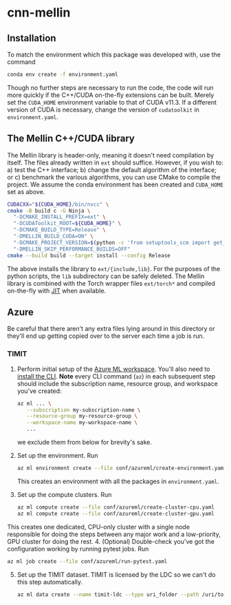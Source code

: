 # cnn-mellin

## Installation

To match the environment which this package was developed with, use the command

``` sh
conda env create -f environment.yaml
```

Though no further steps are necessary to run the code, the code will run more
quickly if the C++/CUDA on-the-fly extensions can be built. Merely set the
`CUDA_HOME` environment variable to that of CUDA v11.3. If a different version
of CUDA is necessary, change the version of `cudatoolkit` in
`environment.yaml`.

## The Mellin C++/CUDA library

The Mellin library is header-only, meaning it doesn't need compilation by
itself. The files already written in `ext` should suffice.
However, if you wish to: a) test the C++ interface; b) change the default
algorithm of the interface; or c) benchmark the various algorithms, you can use
CMake to compile the project. We assume the conda environment has been created
and `CUDA_HOME` set as above.

``` sh
CUDACXX="${CUDA_HOME}/bin/nvcc" \
cmake -B build c -G Ninja \
  "-DCMAKE_INSTALL_PREFIX=ext" \
  "-DCUDAToolkit_ROOT=${CUDA_HOME}" \
  "-DCMAKE_BUILD_TYPE=Release" \
  "-DMELLIN_BUILD_CUDA=ON" \
  "-DCMAKE_PROJECT_VERSION=$(python -c 'from setuptools_scm import get_version; print(get_version().split(".dev")[0])')" \
  "-DMELLIN_SKIP_PERFORMANCE_BUILDS=OFF"
cmake --build build --target install --config Release
```

The above installs the library to `ext/{include,lib}`. For the purposes of the
python scripts, the `lib` subdirectory can be safely deleted. The Mellin
library is combined with the Torch wrapper files `ext/torch*` and compiled
on-the-fly with
[JIT](https://pytorch.org/tutorials/advanced/cpp_extension.html#jit-compiling-extensions)
when available.

## Azure

Be careful that there aren't any extra files lying around in this directory
or they'll end up getting copied over to the server each time a job is run.

### TIMIT

1. Perform initial setup of the [Azure ML
   workspace](https://docs.microsoft.com/en-us/azure/machine-learning/quickstart-create-resources).
   You'll also need to [install the
   CLI](https://docs.microsoft.com/en-us/azure/machine-learning/how-to-configure-cli?tabs=public).
   **Note** every CLI command (`az`) in each subsequent step should include
   the subscription name, resource group, and workspace you've created:

   ``` sh
   az ml ... \
      --subscription my-subscription-name \
      --resource-group my-resource-group \
      --workspace-name my-workspace-name \
      ...
   ```

   we exclude them from below for brevity's sake.
2. Set up the environment. Run

   ``` sh
   az ml environment create --file conf/azureml/create-environment.yaml
   ```

   This creates an environment with all the packages in `environment.yaml`.
3. Set up the compute clusters. Run

   ``` sh
   az ml compute create --file conf/azureml/create-cluster-cpu.yaml
   az ml compute create --file conf/azureml/create-cluster-gpu.yaml
   ```

  This creates one dedicated, CPU-only cluster with a single node responsible
  for doing the steps between any major work and a low-priority, GPU cluster
  for doing the rest.
4. (Optional) Double-check you've got the configuration working by running
   pytest jobs. Run

   ``` sh
   az ml job create --file conf/azureml/run-pytest.yaml
   ```

5. Set up the TIMIT dataset. TIMIT is licensed by the LDC so we can't do this
   step automatically.

   ``` sh
   az ml data create --name timit-ldc --type uri_folder --path /uri/to/timit
   ```

